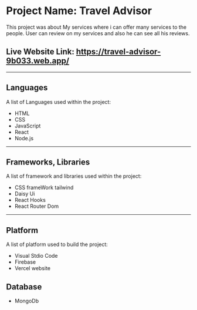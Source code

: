 # Project Name: Travel Advisor

This project was about My services where i can offer many services to the people. User can review on my services and also he can see all his reviews.
## Live Website Link: https://travel-advisor-9b033.web.app/


***
## Languages 

A list of Languages used within the project:
* HTML
* CSS
* JavaScript
* React
* Node.js

***
## Frameworks, Libraries

A list of framework and libraries used within the project:
* CSS frameWork tailwind
* Daisy Ui
* React Hooks
* React Router Dom

***
## Platform 

A list of platform used to build the project:
* Visual Stdio Code
* Firebase
* Vercel website

## Database
* MongoDb




